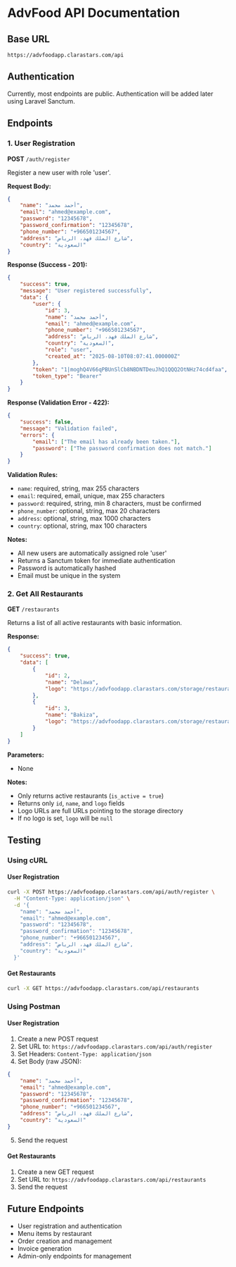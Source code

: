 # AdvFood API Documentation

## Base URL
```
https://advfoodapp.clarastars.com/api
```

## Authentication
Currently, most endpoints are public. Authentication will be added later using Laravel Sanctum.

## Endpoints

### 1. User Registration
**POST** `/auth/register`

Register a new user with role 'user'.

**Request Body:**
```json
{
    "name": "أحمد محمد",
    "email": "ahmed@example.com",
    "password": "12345678",
    "password_confirmation": "12345678",
    "phone_number": "+966501234567",
    "address": "شارع الملك فهد، الرياض",
    "country": "السعودية"
}
```

**Response (Success - 201):**
```json
{
    "success": true,
    "message": "User registered successfully",
    "data": {
        "user": {
            "id": 3,
            "name": "أحمد محمد",
            "email": "ahmed@example.com",
            "phone_number": "+966501234567",
            "address": "شارع الملك فهد، الرياض",
            "country": "السعودية",
            "role": "user",
            "created_at": "2025-08-10T08:07:41.000000Z"
        },
        "token": "1|moghQ4V66qPBUnSlCb8NBDNTDeuJhQ1QQQ2OtNHz74cd4faa",
        "token_type": "Bearer"
    }
}
```

**Response (Validation Error - 422):**
```json
{
    "success": false,
    "message": "Validation failed",
    "errors": {
        "email": ["The email has already been taken."],
        "password": ["The password confirmation does not match."]
    }
}
```

**Validation Rules:**
- `name`: required, string, max 255 characters
- `email`: required, email, unique, max 255 characters
- `password`: required, string, min 8 characters, must be confirmed
- `phone_number`: optional, string, max 20 characters
- `address`: optional, string, max 1000 characters
- `country`: optional, string, max 100 characters

**Notes:**
- All new users are automatically assigned role 'user'
- Returns a Sanctum token for immediate authentication
- Password is automatically hashed
- Email must be unique in the system

### 2. Get All Restaurants
**GET** `/restaurants`

Returns a list of all active restaurants with basic information.

**Response:**
```json
{
    "success": true,
    "data": [
        {
            "id": 2,
            "name": "Delawa",
            "logo": "https://advfoodapp.clarastars.com/storage/restaurants/logos/1754565610_Screenshot 1447-02-13 at 2.05.54 PM.png"
        },
        {
            "id": 3,
            "name": "Bakiza",
            "logo": "https://advfoodapp.clarastars.com/storage/restaurants/logos/1754565656_Screenshot 1447-02-13 at 2.20.43 PM.png"
        }
    ]
}
```

**Parameters:**
- None

**Notes:**
- Only returns active restaurants (`is_active = true`)
- Returns only `id`, `name`, and `logo` fields
- Logo URLs are full URLs pointing to the storage directory
- If no logo is set, `logo` will be `null`

## Testing

### Using cURL

#### User Registration
```bash
curl -X POST https://advfoodapp.clarastars.com/api/auth/register \
  -H "Content-Type: application/json" \
  -d '{
    "name": "أحمد محمد",
    "email": "ahmed@example.com",
    "password": "12345678",
    "password_confirmation": "12345678",
    "phone_number": "+966501234567",
    "address": "شارع الملك فهد، الرياض",
    "country": "السعودية"
  }'
```

#### Get Restaurants
```bash
curl -X GET https://advfoodapp.clarastars.com/api/restaurants
```

### Using Postman

#### User Registration
1. Create a new POST request
2. Set URL to: `https://advfoodapp.clarastars.com/api/auth/register`
3. Set Headers: `Content-Type: application/json`
4. Set Body (raw JSON):
```json
{
    "name": "أحمد محمد",
    "email": "ahmed@example.com",
    "password": "12345678",
    "password_confirmation": "12345678",
    "phone_number": "+966501234567",
    "address": "شارع الملك فهد، الرياض",
    "country": "السعودية"
}
```
5. Send the request

#### Get Restaurants
1. Create a new GET request
2. Set URL to: `https://advfoodapp.clarastars.com/api/restaurants`
3. Send the request

## Future Endpoints
- User registration and authentication
- Menu items by restaurant
- Order creation and management
- Invoice generation
- Admin-only endpoints for management 
